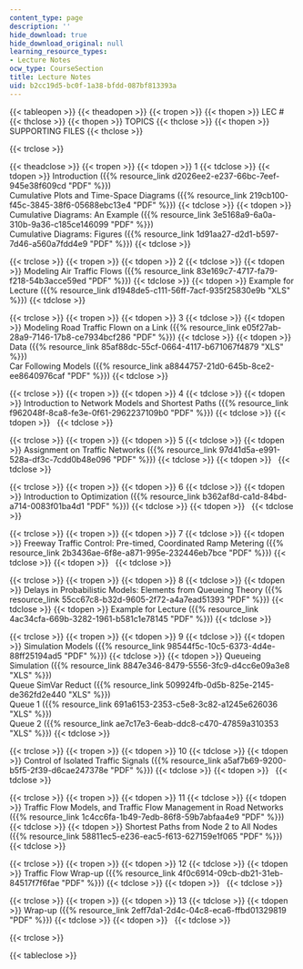 ```yaml
---
content_type: page
description: ''
hide_download: true
hide_download_original: null
learning_resource_types:
- Lecture Notes
ocw_type: CourseSection
title: Lecture Notes
uid: b2cc19d5-bc0f-1a38-bfdd-087bf813393a
---
```


{{< tableopen >}}
{{< theadopen >}}
{{< tropen >}}
{{< thopen >}}
LEC #
{{< thclose >}}
{{< thopen >}}
TOPICS
{{< thclose >}}
{{< thopen >}}
SUPPORTING FILES
{{< thclose >}}

{{< trclose >}}

{{< theadclose >}}
{{< tropen >}}
{{< tdopen >}}
1
{{< tdclose >}}
{{< tdopen >}}
Introduction ({{% resource_link d2026ee2-e237-66bc-7eef-945e38f609cd "PDF" %}})  
Cumulative Plots and Time-Space Diagrams ({{% resource_link 219cb100-f45c-3845-38f6-05688ebc13e4 "PDF" %}})
{{< tdclose >}}
{{< tdopen >}}
Cumulative Diagrams: An Example ({{% resource_link 3e5168a9-6a0a-310b-9a36-c185ce146099 "PDF" %}})  
Cumulative Diagrams: Figures ({{% resource_link 1d91aa27-d2d1-b597-7d46-a560a7fdd4e9 "PDF" %}})
{{< tdclose >}}

{{< trclose >}}
{{< tropen >}}
{{< tdopen >}}
2
{{< tdclose >}}
{{< tdopen >}}
Modeling Air Traffic Flows ({{% resource_link 83e169c7-4717-fa79-f218-54b3acce59ed "PDF" %}})
{{< tdclose >}}
{{< tdopen >}}
Example for Lecture ({{% resource_link d1948de5-c111-56ff-7acf-935f25830e9b "XLS" %}})
{{< tdclose >}}

{{< trclose >}}
{{< tropen >}}
{{< tdopen >}}
3
{{< tdclose >}}
{{< tdopen >}}
Modeling Road Traffic Flown on a Link ({{% resource_link e05f27ab-28a9-7146-17b8-ce7934bcf286 "PDF" %}})
{{< tdclose >}}
{{< tdopen >}}
Data ({{% resource_link 85af88dc-55cf-0664-4117-b671067f4879 "XLS" %}})  
Car Following Models ({{% resource_link a8844757-21d0-645b-8ce2-ee8640976caf "PDF" %}})
{{< tdclose >}}

{{< trclose >}}
{{< tropen >}}
{{< tdopen >}}
4
{{< tdclose >}}
{{< tdopen >}}
Introduction to Network Models and Shortest Paths ({{% resource_link f962048f-8ca8-fe3e-0f61-2962237109b0 "PDF" %}})
{{< tdclose >}}
{{< tdopen >}}
 
{{< tdclose >}}

{{< trclose >}}
{{< tropen >}}
{{< tdopen >}}
5
{{< tdclose >}}
{{< tdopen >}}
Assignment on Traffic Networks ({{% resource_link 97d41d5a-e991-528a-df3c-7cdd0b48e096 "PDF" %}})
{{< tdclose >}}
{{< tdopen >}}
 
{{< tdclose >}}

{{< trclose >}}
{{< tropen >}}
{{< tdopen >}}
6
{{< tdclose >}}
{{< tdopen >}}
Introduction to Optimization ({{% resource_link b362af8d-ca1d-84bd-a714-0083f01ba4d1 "PDF" %}})
{{< tdclose >}}
{{< tdopen >}}
 
{{< tdclose >}}

{{< trclose >}}
{{< tropen >}}
{{< tdopen >}}
7
{{< tdclose >}}
{{< tdopen >}}
Freeway Traffic Control: Pre-timed, Coordinated Ramp Metering ({{% resource_link 2b3436ae-6f8e-a871-995e-232446eb7bce "PDF" %}})
{{< tdclose >}}
{{< tdopen >}}
 
{{< tdclose >}}

{{< trclose >}}
{{< tropen >}}
{{< tdopen >}}
8
{{< tdclose >}}
{{< tdopen >}}
Delays in Probabilistic Models: Elements from Queueing Theory ({{% resource_link 55cc67c8-b32d-9605-2f72-a4a7ead51393 "PDF" %}})
{{< tdclose >}}
{{< tdopen >}}
Example for Lecture ({{% resource_link 4ac34cfa-669b-3282-1961-b581c1e78145 "PDF" %}})
{{< tdclose >}}

{{< trclose >}}
{{< tropen >}}
{{< tdopen >}}
9
{{< tdclose >}}
{{< tdopen >}}
Simulation Models ({{% resource_link 98544f5c-10c5-6373-4d4e-88ff25194ad5 "PDF" %}})
{{< tdclose >}}
{{< tdopen >}}
Queueing Simulation ({{% resource_link 8847e346-8479-5556-3fc9-d4cc6e09a3e8 "XLS" %}})  
Queue SimVar Reduct ({{% resource_link 509924fb-0d5b-825e-2145-de362fd2e440 "XLS" %}})  
Queue 1 ({{% resource_link 691a6153-2353-c5e8-3c82-a1245e626036 "XLS" %}})  
Queue 2 ({{% resource_link ae7c17e3-6eab-ddc8-c470-47859a310353 "XLS" %}})
{{< tdclose >}}

{{< trclose >}}
{{< tropen >}}
{{< tdopen >}}
10
{{< tdclose >}}
{{< tdopen >}}
Control of Isolated Traffic Signals ({{% resource_link a5af7b69-9200-b5f5-2f39-d6cae247378e "PDF" %}})
{{< tdclose >}}
{{< tdopen >}}
 
{{< tdclose >}}

{{< trclose >}}
{{< tropen >}}
{{< tdopen >}}
11
{{< tdclose >}}
{{< tdopen >}}
Traffic Flow Models, and Traffic Flow Management in Road Networks ({{% resource_link 1c4cc6fa-1b49-7edb-86f8-59b7abfaa4e9 "PDF" %}})
{{< tdclose >}}
{{< tdopen >}}
Shortest Paths from Node 2 to All Nodes ({{% resource_link 58811ec5-e236-eac5-f613-627159e1f065 "PDF" %}})
{{< tdclose >}}

{{< trclose >}}
{{< tropen >}}
{{< tdopen >}}
12
{{< tdclose >}}
{{< tdopen >}}
Traffic Flow Wrap-up ({{% resource_link 4f0c6914-09cb-db21-31eb-84517f7f6fae "PDF" %}})
{{< tdclose >}}
{{< tdopen >}}
 
{{< tdclose >}}

{{< trclose >}}
{{< tropen >}}
{{< tdopen >}}
13
{{< tdclose >}}
{{< tdopen >}}
Wrap-up ({{% resource_link 2eff7da1-2d4c-04c8-eca6-ffbd01329819 "PDF" %}})
{{< tdclose >}}
{{< tdopen >}}
 
{{< tdclose >}}

{{< trclose >}}

{{< tableclose >}}